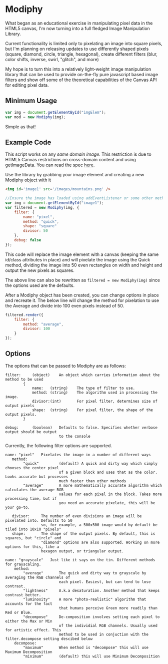 # Modiphy
What began as an educational exercise in manipulating pixel data in the HTML5 canvas, I'm now turning into a full fledged Image Manipulation Library.

Current functionality is limited only to pixelating an image into square pixels, but I'm planning on releasing updates to use differently shaped pixels (square, diamond, circle, triangle, hexagonal), create different filters (blur, color shifts, inverse, swirl, "glitch", and more)

My hope is to turn this into a relatively light-weight image manipulation library that can be used to provide on-the-fly pure javascript based image filters and show off some of the theoretical capabilities of the Canvas API for editing pixel data.

## Minimum Usage
``` js
var img = document.getElementById("imgElem");
var mod = new Modiphy(img);
```
Simple as that!
 
## Example Code
This script works on any _same domain image_. This restriction is due to HTML5 Canvas restrictions on cross-domain content and using getImageData. You can read the spec [here](http://dev.w3.org/html5/spec/the-canvas-element.html#security-with-canvas-elements).

Use the library by grabbing your image element and creating a new Modiphy object with it
``` html
<img id='image1' src='/images/mountains.png' />
```
``` js
//Ensure the image has loaded using addEventListener or some other method before attempting to Modiphy it
var img = document.getElementById("image1");
var filtered = new Modiphy(img, {
    filter: {
        name: "pixel",
        method: "quick",
        shape: "square"
        divisor: 50
    },
    debug: false
});
```
This code will replace the image element with a canvas (keeping the same id/class attributes in place) and will pixelate the image using the Quick method, dividing the image into 50 even rectangles on width and height and output the new pixels as squares.

The above line can also be rewritten as ` filtered = new Modiphy(img) ` since the options used are the defaults. 

After a Modiphy object has been created, you can change options in place and recreate it. The below line will change the method for pixelation to use the Average and divide into 100 even pixels instead of 50.
``` js
filtered.render({
    filter: {
        method: "average",
        divisor: 100
    }
});
```

## Options
The options that can be passed to Modiphy are as follows:
``` 
filter:     (object)    An object which carries information about the method to be used
        {
            name:   (string)    The type of filter to use.
            method: (string)    The algorithm used in processing the image. 
            divisor:(int)       For pixel filter, determines size of output pixels
            shape:  (string)    For pixel filter, the shape of the output pixels. 
        }
        
debug:      (boolean)   Defaults to false. Specifies whether verbose output should be output
                        to the console
```

Currently, the following filter options are supported.
```
name: "pixel"   Pixelates the image in a number of different ways
   method: 
        "quick"         (default) A quick and dirty way which simply chooses the center pixel 
                        of a given block and uses that as the color. Looks accurate but processes
                        much faster than other methods
        "average"       A more mathematically accurate algorithm which calculates the average RGB 
                        values for each pixel in the block. Takes more processing time, but if 
                        you need an accurate pixelate, this will be your go-to.
                        
   divisor:     The number of even divisions an image will be pixelated into. Defaults to 50 
                so, for example, a 500x500 image would by default be tiled into 10x10 "pixels"
   shape:       The shape of the output pixels. By default, this is squares, but "circle" and 
                "diamond" options are also supported. Working on more options for this, like a 
                hexagon output, or triangular output.
                
name: "grayscale"   Just like it says on the tin. Different methods for grayscaling.
    method:
        "average"       The quick and dirty way to grayscale by averaging the RGB channels of
                        each pixel. Easiest, but can tend to lose contrast.
        "lightness"     A.k.a desaturation. Another method that keeps contrast better.
        "luminosity"    A more "photo-realistic" algorithm that accounts for the fact
                        that humans perceive Green more readily than Red or Blue.
        "decompose"     De-composition involves setting each pixel to either the Max or Min 
                        of the individial RGB channels. Usually used for artistic effect. This
                        method to be used in conjuction with the filter.decompose setting descibed below
    decompose:  
        "maximum"       When method is "decompose" this will use Maximum Decomposition
        "minimum"       (default) this will use Minimum Decomposition 
```
